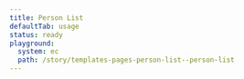 ```yaml
---
title: Person List
defaultTab: usage
status: ready
playground:
  system: ec
  path: /story/templates-pages-person-list--person-list
---
```

